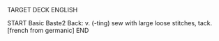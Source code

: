 TARGET DECK
ENGLISH

START
Basic
Baste2
Back: v. (-ting) sew with large loose stitches, tack. [french from germanic]
END
